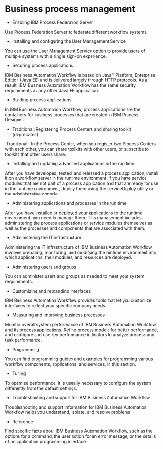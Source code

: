 # Business process management

- Enabling IBM Process Federation Server

Use Process Federation Server to federate different workflow systems.
- Installing and configuring the User Management Service

You can use the User Management Service option to provide users of multiple systems with a single sign-on experience.
- Securing process applications

IBM Business Automation Workflow is based on Java™ Platform, Enterprise Edition (Java EE) and is delivered largely through HTTP protocols. As a result, IBM Business Automation Workflow has the same security requirements as any other Java EE application.
- Building process applications

In IBM Business Automation Workflow,
process applications are the containers for business processes that are created in IBM Process
Designer.
- Traditional: Registering Process Centers and sharing toolkit (deprecated)

 Traditional: 
In the Process Center, when you register
two Process Centers with
each other, you can share toolkits with other users, or subscribe to toolkits that other users
share.
- Installing and updating advanced applications in the run time

After you have developed, tested, and released a process application, install it on a
workflow server in the runtime environment. If you have service modules that are
not part of a process application and that are ready for use in the runtime environment, deploy them
using the serviceDeploy utility or the administrative console.
- Administering applications and processes in the run time

After you have installed or deployed your applications to the runtime environment, you
need to manage them. This management includes administering the process applications or service
modules themselves as well as the processes and components that are associated with
them.
- Administering the IT infrastructure

Administering the IT infrastructure of IBM Business Automation
Workflow involves preparing,
monitoring, and modifying the runtime environment into which applications, their modules, and
resources are deployed.
- Administering users and groups

You can administer users and groups as needed to meet your system
requirements.
- Customizing and rebranding interfaces

IBM Business Automation Workflow
provides tools that let you customize interfaces to reflect your specific company needs.
- Measuring and improving business processes

 Monitor overall system performance of IBM Business Automation Workflow  and its process applications. Refine process models for better performance, and configure and use key performance indicators to analyze process and task performance.
- Programming

You can find programming guides and examples for programming various workflow components, applications, and services, in this section.
- Tuning

To optimize performance, it is usually necessary to configure the system differently from the default settings.
- Troubleshooting and support for IBM Business Automation Workflow

 Troubleshooting and support information for IBM Business Automation Workflow helps you understand,
isolate, and resolve problems
- Reference 

 Find specific facts about IBM Business Automation Workflow, such as the options for
a command, the user action for an error message, or the details of an application programming
interface.